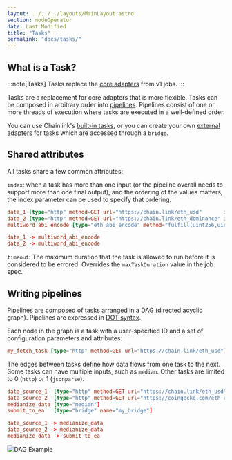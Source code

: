 ```yaml
---
layout: ../../../layouts/MainLayout.astro
section: nodeOperator
date: Last Modified
title: "Tasks"
permalink: "docs/tasks/"
---
```


## What is a Task?

:::note[Tasks]
Tasks replace the [core adapters](/chainlink-nodes/oracle-jobs/v1/adapters/) from v1 jobs.
:::

Tasks are a replacement for core adapters that is more flexible. Tasks can be composed in arbitrary order into [pipelines](#writing-pipelines). Pipelines consist of one or more threads of execution where tasks are executed in a well-defined order.

You can use Chainlink's [built-in tasks](/chainlink-nodes/oracle-jobs/all-tasks), or you can create your own [external adapters](/chainlink-nodes/external-adapters/external-adapters/) for tasks which are accessed through a `bridge`.

## Shared attributes

All tasks share a few common attributes:

`index`: when a task has more than one input (or the pipeline overall needs to support more than one final output), and the ordering of the values matters, the index parameter can be used to specify that ordering.

```toml
data_1 [type="http" method=GET url="https://chain.link/eth_usd"       index=0]
data_2 [type="http" method=GET url="https://chain.link/eth_dominance" index=1]
multiword_abi_encode [type="eth_abi_encode" method="fulfill(uint256,uint256)"]

data_1 -> multiword_abi_encode
data_2 -> multiword_abi_encode
```

`timeout`: The maximum duration that the task is allowed to run before it is considered to be errored. Overrides the `maxTaskDuration` value in the job spec.

## Writing pipelines

Pipelines are composed of tasks arranged in a DAG (directed acyclic graph). Pipelines are expressed in [DOT syntax](https://en.wikipedia.org/wiki/DOT_%28graph_description_language%29#Directed_graphs).

Each node in the graph is a task with a user-specified ID and a set of configuration parameters and attributes:

```toml
my_fetch_task [type="http" method=GET url="https://chain.link/eth_usd"]
```

The edges between tasks define how data flows from one task to the next. Some tasks can have multiple inputs, such as `median`. Other tasks are limited to 0 (`http`) or 1 (`jsonparse`).

```toml
data_source_1  [type="http" method=GET url="https://chain.link/eth_usd"]
data_source_2  [type="http" method=GET url="https://coingecko.com/eth_usd"]
medianize_data [type="median"]
submit_to_ea   [type="bridge" name="my_bridge"]

data_source_1 -> medianize_data
data_source_2 -> medianize_data
medianize_data -> submit_to_ea
```

![DAG Example](/images/dag_example.png)
